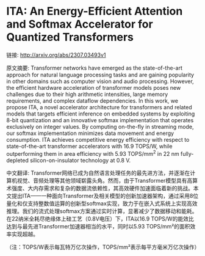 # ITA: An Energy-Efficient Attention and Softmax Accelerator for Quantized Transformers

链接: http://arxiv.org/abs/2307.03493v1

原文摘要:
Transformer networks have emerged as the state-of-the-art approach for
natural language processing tasks and are gaining popularity in other domains
such as computer vision and audio processing. However, the efficient hardware
acceleration of transformer models poses new challenges due to their high
arithmetic intensities, large memory requirements, and complex dataflow
dependencies. In this work, we propose ITA, a novel accelerator architecture
for transformers and related models that targets efficient inference on
embedded systems by exploiting 8-bit quantization and an innovative softmax
implementation that operates exclusively on integer values. By computing
on-the-fly in streaming mode, our softmax implementation minimizes data
movement and energy consumption. ITA achieves competitive energy efficiency
with respect to state-of-the-art transformer accelerators with 16.9 TOPS/W,
while outperforming them in area efficiency with 5.93 TOPS/mm$^2$ in 22 nm
fully-depleted silicon-on-insulator technology at 0.8 V.

中文翻译:
Transformer网络已成为自然语言处理任务的最先进方法，并逐渐在计算机视觉、音频处理等其他领域崭露头角。然而，由于Transformer模型具有高算术强度、大内存需求和复杂的数据流依赖性，其高效硬件加速面临着新的挑战。本文提出ITA——一种面向Transformer及相关模型的创新加速器架构，通过采用8位量化和仅支持整数值运算的创新型softmax实现，致力于在嵌入式系统上实现高效推理。我们的流式处理softmax方案通过实时计算，显著减少了数据移动和能耗。在22纳米全耗尽绝缘体上硅工艺（0.8V电压）下，ITA以16.9 TOPS/W的能效比达到与最先进Transformer加速器相当的水平，同时以5.93 TOPS/mm²的面积效率实现超越。

（注：TOPS/W表示每瓦特万亿次操作，TOPS/mm²表示每平方毫米万亿次操作）
